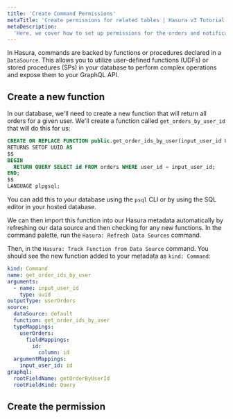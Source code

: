 ```yaml
---
title: 'Create Command Permissions'
metaTitle: 'Create permissions for related tables | Hasura v3 Tutorial'
metaDescription:
  'Here, we cover how to set up permissions for the orders and notifications tables for select operations.'
---
```


In Hasura, commands are backed by functions or procedures declared in a `DataSource`. This allows you to utilize
user-defined functions (UDFs) or stored procedures (SPs) in your database to perform complex operations and expose them
to your GraphQL API.

## Create a new function

In our database, we'll need to create a new function that will return all orders for a given user. We'll create a
function called `get_orders_by_user_id` that will do this for us:

```sql
CREATE OR REPLACE FUNCTION public.get_order_ids_by_user(input_user_id UUID)
RETURNS SETOF UUID AS
$$
BEGIN
  RETURN QUERY SELECT id FROM orders WHERE user_id = input_user_id;
END;
$$
LANGUAGE plpgsql;
```

You can add this to your database using the `psql` CLI or by using the SQL editor in your hosted database.

We can then import this function into our Hasura metadata automatically by refreshing our data source and then checking
for any new functions. In the command palette, run the `Hasura: Refresh Data Sources` command.

Then, in the `Hasura: Track Function from Data Source` command. You should see the new function added to your metadata
as `kind: Command`:

```yaml
kind: Command
name: get_order_ids_by_user
arguments:
  - name: input_user_id
    type: uuid
outputType: userOrders
source:
  dataSource: default
  function: get_order_ids_by_user
  typeMappings:
    userOrders:
      fieldMappings:
        id:
          column: id
  argumentMappings:
    input_user_id: id
graphql:
  rootFieldName: getOrderByUserId
  rootFieldKind: Query
```

## Create the permission
